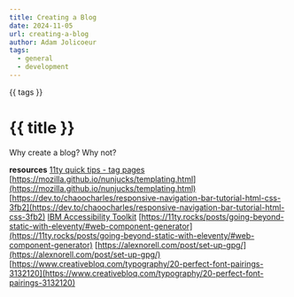```yaml
---
title: Creating a Blog
date: 2024-11-05
url: creating-a-blog
author: Adam Jolicoeur
tags:
  - general
  - development
---
```


<sl-badge variant="primary" pill>
  <sl-format-date month="long" day="numeric" year="numeric" date="{{ date }}"></sl-format-date>
</sl-badge>
<sl-badge variant="neutral" pill>
  {{ tags }}
</sl-badge>

# {{ title }}

Why create a blog? Why not?

**resources**
[11ty quick tips - tag pages](https://www.11ty.dev/docs/quicktips/tag-pages/)
[https://mozilla.github.io/nunjucks/templating.html](https://mozilla.github.io/nunjucks/templating.html)
[https://dev.to/chaoocharles/responsive-navigation-bar-tutorial-html-css-3fb2](https://dev.to/chaoocharles/responsive-navigation-bar-tutorial-html-css-3fb2)
[IBM Accessibility Toolkit](https://www.ibm.com/able/toolkit/design/overview)
[https://11ty.rocks/posts/going-beyond-static-with-eleventy/#web-component-generator](https://11ty.rocks/posts/going-beyond-static-with-eleventy/#web-component-generator)
[https://alexnorell.com/post/set-up-gpg/](https://alexnorell.com/post/set-up-gpg/)
[https://www.creativebloq.com/typography/20-perfect-font-pairings-3132120](https://www.creativebloq.com/typography/20-perfect-font-pairings-3132120)
